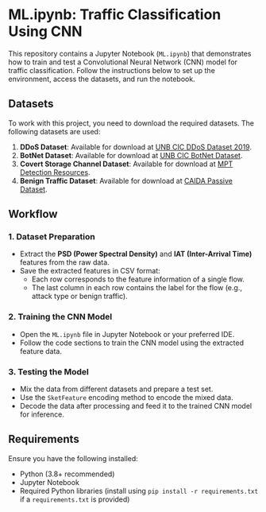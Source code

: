 # ML.ipynb: Traffic Classification Using CNN

This repository contains a Jupyter Notebook (`ML.ipynb`) that demonstrates how to train and test a Convolutional Neural Network (CNN) model for traffic classification. Follow the instructions below to set up the environment, access the datasets, and run the notebook.

## Datasets

To work with this project, you need to download the required datasets. The following datasets are used:

1. **DDoS Dataset**: Available for download at [UNB CIC DDoS Dataset 2019](https://www.unb.ca/cic/datasets/ddos-2019.html).
2. **BotNet Dataset**: Available for download at [UNB CIC BotNet Dataset](https://www.unb.ca/cic/datasets/botnet.html).
3. **Covert Storage Channel Dataset**: Available for download at [MPT Detection Resources](https://turbina.gsd.inesc-id.pt/resources/mpt_detection/).
4. **Benign Traffic Dataset**: Available for download at [CAIDA Passive Dataset](https://www.caida.org/catalog/datasets/passive_dataset/).

## Workflow

### 1. Dataset Preparation
- Extract the **PSD (Power Spectral Density)** and **IAT (Inter-Arrival Time)** features from the raw data.
- Save the extracted features in CSV format:
  - Each row corresponds to the feature information of a single flow.
  - The last column in each row contains the label for the flow (e.g., attack type or benign traffic).

### 2. Training the CNN Model
- Open the `ML.ipynb` file in Jupyter Notebook or your preferred IDE.
- Follow the code sections to train the CNN model using the extracted feature data.

### 3. Testing the Model
- Mix the data from different datasets and prepare a test set.
- Use the `SketFeature` encoding method to encode the mixed data.
- Decode the data after processing and feed it to the trained CNN model for inference.

## Requirements

Ensure you have the following installed:
- Python (3.8+ recommended)
- Jupyter Notebook
- Required Python libraries (install using `pip install -r requirements.txt` if a `requirements.txt` is provided)

